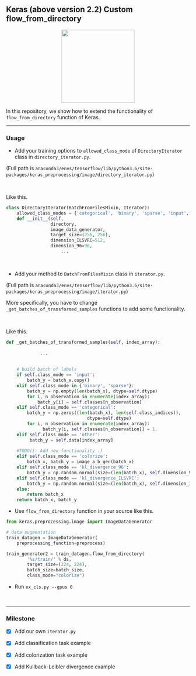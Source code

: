 ## Keras (above version 2.2) Custom flow_from_directory

<p align="center">
  <img width="200" height="200" src="/images/keras.jpg">
</p>


In this repository, we show how to extend the functionality of `flow_from_directory` function of Keras.

-----
### Usage

* Add your training options to `allowed_class_mode` of `DirectoryIterator` class in `directory_iterator.py`.

(Full path is `anaconda3/envs/tensorflow/lib/python3.6/site-packages/keras_preprocessing/image/directory_iterator.py`)

<br>

Like this.

```python
class DirectoryIterator(BatchFromFilesMixin, Iterator):
	allowed_class_modes = {'categorical', 'binary', 'sparse', 'input', 'input', 'colorize', 'kl_divergence_ILSVRC', 'kl_divergence_96', None}
    def __init__(self,
                 directory,
                 image_data_generator,
                 target_size=(256, 256),
                 dimension_ILSVRC=512,
                 dimension_96=96,
                     ...
```

<br>

* Add your method to `BatchFromFilesMixin` class in `iterator.py`.

(Full path is `anaconda3/envs/tensorflow/lib/python3.6/site-packages/keras_preprocessing/image/iterator.py`)

More specifically, you have to change `_get_batches_of_transformed_samples` functions to add some functionality.

<br>

Like this.

```python
def _get_batches_of_transformed_samples(self, index_array):
       
             ...
             
             
    # build batch of labels
    if self.class_mode == 'input':
        batch_y = batch_x.copy()
    elif self.class_mode in {'binary', 'sparse'}:
        batch_y = np.empty(len(batch_x), dtype=self.dtype)
        for i, n_observation in enumerate(index_array):
            batch_y[i] = self.classes[n_observation]
    elif self.class_mode == 'categorical':
        batch_y = np.zeros((len(batch_x), len(self.class_indices)),
                               dtype=self.dtype)
        for i, n_observation in enumerate(index_array):
              batch_y[i, self.classes[n_observation]] = 1.
    elif self.class_mode == 'other':
         batch_y = self.data[index_array]
         
    #TODO(): Add new functionality :)
    elif self.class_mode == 'colorize':
        batch_x, batch_y = image_a_b_gen(batch_x)
    elif self.class_mode == 'kl_divergence_96':
        batch_y = np.random.normal(size=(len(batch_x), self.dimension_96))
    elif self.class_mode == 'kl_divergence_ILSVRC':
        batch_y = np.random.normal(size=(len(batch_x), self.dimension_ILSVRC))
    else:
        return batch_x
    return batch_x, batch_y
```

* Use `flow_from_directory` function in your source like this.

```python
from keras.preprocessing.image import ImageDataGenerator

# data augmentation
train_datagen = ImageDataGenerator(
    preprocessing_function=preprocess)

train_generator2 = train_datagen.flow_from_directory(
        '%s/train/' % ds,
        target_size=(224, 224),
        batch_size=batch_size,
        class_mode="colorize")

```

* Run `ex_cls.py --gpus 0`
<br>

----
### Milestone

- [x] Add our own `iterator.py`

- [x] Add classification task example

- [x] Add colorization task example

- [x] Add Kullback-Leibler divergence example
